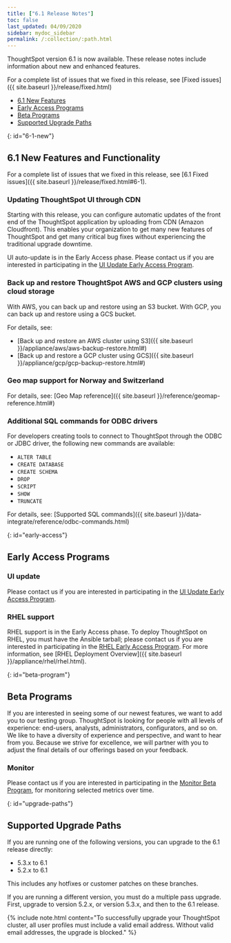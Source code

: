 ```yaml
---
title: ["6.1 Release Notes"]
toc: false
last_updated: 04/09/2020
sidebar: mydoc_sidebar
permalink: /:collection/:path.html
---
```


ThoughtSpot version 6.1 is now available. These release notes include information about new and enhanced features.

For a complete list of issues that we fixed in this release, see [Fixed issues]({{ site.baseurl }}/release/fixed.html)

* [6.1 New Features](#6-1-new)
* [Early Access Programs](#early-access)
* [Beta Programs](#beta-program)
* [Supported Upgrade Paths](#upgrade-paths)

{: id="6-1-new"}
## 6.1 New Features and Functionality

For a complete list of issues that we fixed in this release, see [6.1 Fixed issues]({{ site.baseurl }}/release/fixed.html#6-1).

### Updating ThoughtSpot UI through CDN

Starting with this release, you can configure automatic updates of the front end of the ThoughtSpot application by uploading from CDN (Amazon Cloudfront). This enables your organization to get many new features of ThoughtSpot and get many critical bug fixes without experiencing the traditional upgrade downtime.

UI auto-update is in the Early Access phase. Please contact us if you are interested in participating in the <a href="mailto:early_access@thoughtspot.com?subject=UI%20Update%20Early%20Access%20Program%20Request" target="_blank">UI Update Early Access Program</a>.

### Back up and restore ThoughtSpot AWS and GCP clusters using cloud storage

With AWS, you can back up and restore using an S3 bucket. With GCP, you can back up and restore using a GCS bucket.

For details, see:
- [Back up and restore an AWS cluster using S3]({{ site.baseurl }}/appliance/aws/aws-backup-restore.html#)
- [Back up and restore a GCP cluster using GCS]({{ site.baseurl }}/appliance/gcp/gcp-backup-restore.html#)

### Geo map support for Norway and Switzerland

For details, see: [Geo Map reference]({{ site.baseurl }}/reference/geomap-reference.html#)

### Additional SQL commands for ODBC drivers

For developers creating tools to connect to ThoughtSpot through the ODBC or JDBC driver, the following new commands are available:

- `ALTER TABLE`
- `CREATE DATABASE`
- `CREATE SCHEMA`
- `DROP`
- `SCRIPT`
- `SHOW`
- `TRUNCATE`

For details, see: [Supported SQL commands]({{ site.baseurl }}/data-integrate/reference/odbc-commands.html)

{: id="early-access"}
## Early Access Programs

### UI update

Please contact us if you are interested in participating in the <a href="mailto:early_access@thoughtspot.com?subject=UI%20Update%20Early%20Access%20Program%20Request" target="_blank">UI Update Early Access Program</a>.

### RHEL support
RHEL support is in the Early Access phase. To deploy ThoughtSpot on RHEL, you must have the Ansible tarball; please contact us if you are interested in participating in the <a href="mailto:early_access@thoughtspot.com?subject=RHEL%20Early%20Access%20Program%20Request" target="_blank">RHEL Early Access Program</a>. For more information, see [RHEL Deployment Overview]({{ site.baseurl }}/appliance/rhel/rhel.html).

{: id="beta-program"}
## Beta Programs

If you are interested in seeing some of our newest features, we want to add you to our testing group. ThoughtSpot is looking for people with all levels of experience: end-users, analysts, administrators, configurators, and so on.
We like to have a diversity of experience and perspective, and want to hear from you. Because we strive for excellence, we will partner with you to adjust the final details of our offerings based on your feedback.

### Monitor

Please contact us if you are interested in participating in the <a href="mailto:BetaProgram@thoughtspot.com?subject=Monitor%20Beta%20Program%20Request" target="_blank">Monitor Beta Program</a>, for monitoring selected metrics over time.

{: id="upgrade-paths"}
## Supported Upgrade Paths

If you are running one of the following versions, you can upgrade to the 6.1 release
directly:

* 5.3.x to 6.1
* 5.2.x to 6.1

This includes any hotfixes or customer patches on these branches.

If you are running a different version, you must do a multiple pass upgrade.
First, upgrade to version 5.2.x, or version 5.3.x, and then to the 6.1 release.

{% include note.html content="To successfully upgrade your ThoughtSpot cluster, all user profiles must include a valid email address. Without valid email addresses, the upgrade is blocked." %}
